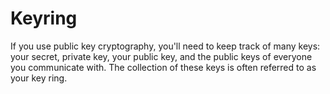 [Title]: # (Llavero)
[Difficulty]: # (Principiante)
[Order]: # (69)

# Keyring

If you use public key cryptography, you'll need to keep track of many keys: your secret, private key, your public key, and the public keys of everyone you communicate with. The collection of these keys is often referred to as your key ring.